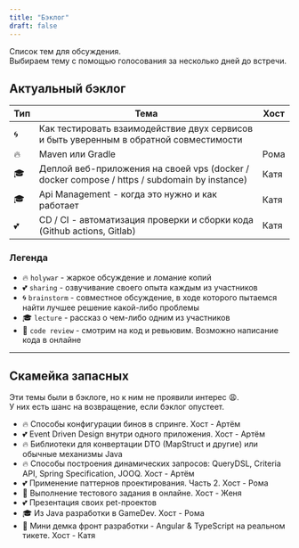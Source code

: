 ```yaml
---
title: "Бэклог"
draft: false
---
```


Список тем для обсуждения.  
Выбираем тему с помощью голосования за несколько дней до встречи.

## Актуальный бэклог

| Тип          | Тема       | Хост |
|--------------|------------|---------|
| :cyclone:    | Как тестировать взаимодействие двух сервисов и быть уверенным в обратной совместимости | |
| :fire:       | Maven или Gradle | Рома |
| :mortar_board: | Деплой веб-приложения на своей vps (docker / docker compose / https / subdomain by instance) | Катя |
| :mortar_board: | Api Management - когда это нужно и как работает | Катя |
| :two_hearts: | CD / CI - автоматизация проверки и сборки кода (Github actions, Gitlab) | Катя |

### Легенда
- :fire: `holywar` - жаркое обсуждение и ломание копий
- :two_hearts: `sharing` - озвучивание своего опыта каждым из участников
- :cyclone: `brainstorm` - совместное обсуждение, в ходе которого пытаемся найти лучшее решение какой-либо проблемы
- :mortar_board: `lecture` - рассказ о чем-либо одним из участников
- :eyes: `code review` - смотрим на код и ревьювим. Возможно написание кода в онлайне

---

## Скамейка запасных
Эти темы были в бэклоге, но к ним не проявили интерес :weary:.  
У них есть шанс на возвращение, если бэклог опустеет.

- :fire: Способы конфигурации бинов в спринге. Хост - Артём
- :two_hearts: Event Driven Design внутри одного приложения. Хост - Артём 
- :fire: Библиотеки для конвертации DTO (MapStruct и другие) или обычные механизмы Java 
- :fire: Способы построения динамических запросов: QueryDSL, Criteria API, Spring Specification, JOOQ. Хост - Артём
- :two_hearts: Применение паттернов проектирования. Часть 2. Хост - Рома
- :eyes: Выполнение тестового задания в онлайне. Хост - Женя 
- :two_hearts: Презентация своих pet-проектов 
- :mortar_board: Из Java разработки в GameDev. Хост - Рома
- :eyes: Мини демка фронт разработки - Angular & TypeScript на реальном тикете. Хост - Катя


